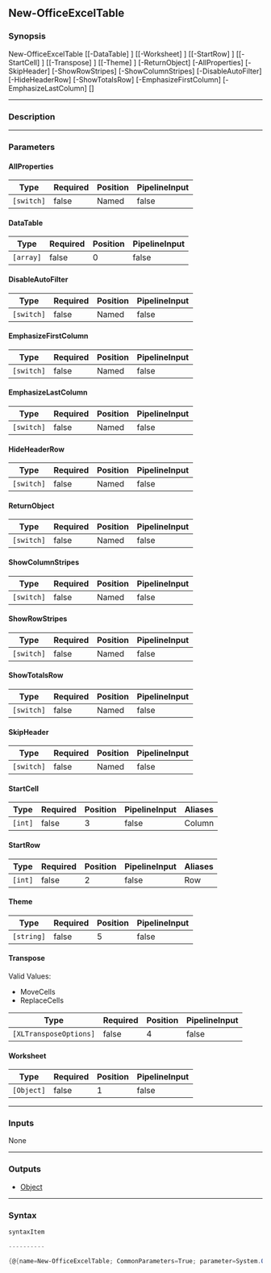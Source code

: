 New-OfficeExcelTable
--------------------




### Synopsis

New-OfficeExcelTable [[-DataTable] <array>] [[-Worksheet] <Object>] [[-StartRow] <int>] [[-StartCell] <int>] [[-Transpose] <XLTransposeOptions>] [[-Theme] <string>] [-ReturnObject] [-AllProperties] [-SkipHeader] [-ShowRowStripes] [-ShowColumnStripes] [-DisableAutoFilter] [-HideHeaderRow] [-ShowTotalsRow] [-EmphasizeFirstColumn] [-EmphasizeLastColumn] [<CommonParameters>]




---


### Description


---


### Parameters
#### **AllProperties**




|Type      |Required|Position|PipelineInput|
|----------|--------|--------|-------------|
|`[switch]`|false   |Named   |false        |



#### **DataTable**




|Type     |Required|Position|PipelineInput|
|---------|--------|--------|-------------|
|`[array]`|false   |0       |false        |



#### **DisableAutoFilter**




|Type      |Required|Position|PipelineInput|
|----------|--------|--------|-------------|
|`[switch]`|false   |Named   |false        |



#### **EmphasizeFirstColumn**




|Type      |Required|Position|PipelineInput|
|----------|--------|--------|-------------|
|`[switch]`|false   |Named   |false        |



#### **EmphasizeLastColumn**




|Type      |Required|Position|PipelineInput|
|----------|--------|--------|-------------|
|`[switch]`|false   |Named   |false        |



#### **HideHeaderRow**




|Type      |Required|Position|PipelineInput|
|----------|--------|--------|-------------|
|`[switch]`|false   |Named   |false        |



#### **ReturnObject**




|Type      |Required|Position|PipelineInput|
|----------|--------|--------|-------------|
|`[switch]`|false   |Named   |false        |



#### **ShowColumnStripes**




|Type      |Required|Position|PipelineInput|
|----------|--------|--------|-------------|
|`[switch]`|false   |Named   |false        |



#### **ShowRowStripes**




|Type      |Required|Position|PipelineInput|
|----------|--------|--------|-------------|
|`[switch]`|false   |Named   |false        |



#### **ShowTotalsRow**




|Type      |Required|Position|PipelineInput|
|----------|--------|--------|-------------|
|`[switch]`|false   |Named   |false        |



#### **SkipHeader**




|Type      |Required|Position|PipelineInput|
|----------|--------|--------|-------------|
|`[switch]`|false   |Named   |false        |



#### **StartCell**




|Type   |Required|Position|PipelineInput|Aliases|
|-------|--------|--------|-------------|-------|
|`[int]`|false   |3       |false        |Column |



#### **StartRow**




|Type   |Required|Position|PipelineInput|Aliases|
|-------|--------|--------|-------------|-------|
|`[int]`|false   |2       |false        |Row    |



#### **Theme**




|Type      |Required|Position|PipelineInput|
|----------|--------|--------|-------------|
|`[string]`|false   |5       |false        |



#### **Transpose**

Valid Values:

* MoveCells
* ReplaceCells






|Type                  |Required|Position|PipelineInput|
|----------------------|--------|--------|-------------|
|`[XLTransposeOptions]`|false   |4       |false        |



#### **Worksheet**




|Type      |Required|Position|PipelineInput|
|----------|--------|--------|-------------|
|`[Object]`|false   |1       |false        |





---


### Inputs
None




---


### Outputs
* [Object](https://learn.microsoft.com/en-us/dotnet/api/System.Object)






---


### Syntax
```PowerShell
syntaxItem
```
```PowerShell
----------
```
```PowerShell
{@{name=New-OfficeExcelTable; CommonParameters=True; parameter=System.Object[]}}
```
